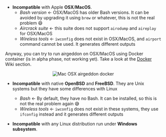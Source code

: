 - __Incompatible__ with Apple __OSX__/__MacOS__.
  - *Bash version* &#8592; OSX/MacOS has older Bash versions. It can be avoided by upgrading it using `brew` or whatever, this is not the real problem :smile:
  - *Aircrack suite* &#8592; this suite does not support `airodump` and `aireplay` for OSX/MacOS
  - *Wireless tools* &#8592; `iwconfig` does not exist in OSX/MacOS, and `airport` command cannot be used. It generates different outputs

Anyway, you can try to run airgeddon on OSX/MacOS using Docker container (is in alpha phase, not working yet). Take a look at the [Docker] Wiki section.
<p align="center">
	<img src="https://raw.githubusercontent.com/v1s1t0r1sh3r3/airgeddon/master/imgs/wiki/apple_airgeddon_docker.png" title="Mac OSX airgeddon docker">
</p>

- __Incompatible__ with native __OpenBSD__ and __FreeBSD__. They are Unix systems but they have some differences with Linux
  - *Bash* &#8592; By default, they have no Bash. It can be installed, so this is not the real problem again :sweat_smile:
  - *Wireless tools* &#8592; `iwconfig` does not exist in these systems, they use `ifconfig` instead and it generates different outputs

- __Incompatible__ with any Linux distribution run under __Windows subsystem__.

[Docker]: https://github.com/v1s1t0r1sh3r3/airgeddon/wiki/Docker